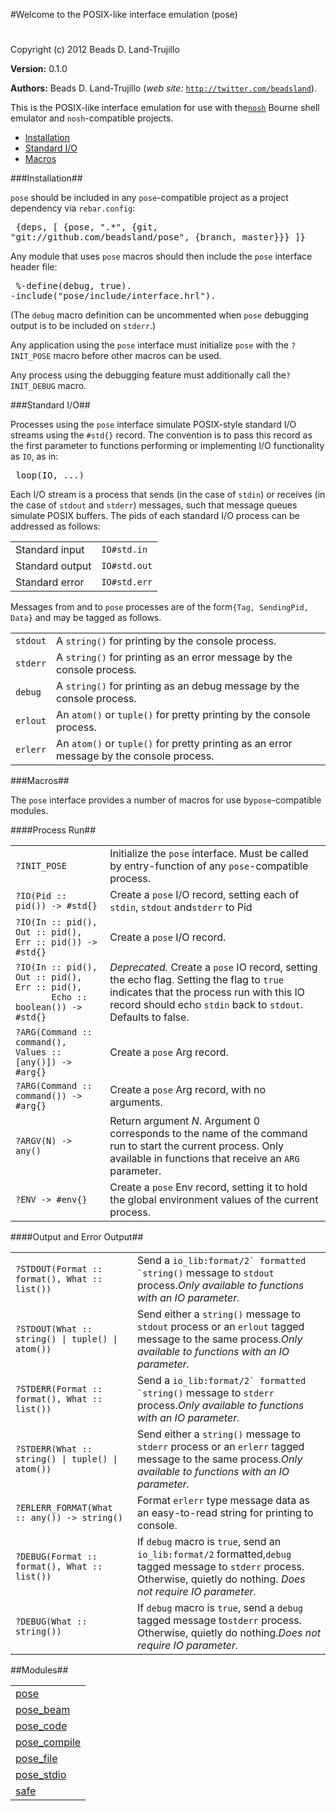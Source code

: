 

#Welcome to the POSIX-like interface emulation (pose)#


Copyright (c) 2012 Beads D. Land-Trujillo

__Version:__ 0.1.0

__Authors:__ Beads D. Land-Trujillo (_web site:_ [`http://twitter.com/beadsland`](http://twitter.com/beadsland)).

This is the POSIX-like interface emulation for use with the[`nosh`](http://github.com/beadsland/nosh) Bourne shell
  emulator and `nosh`-compatible projects.
* [Installation](#Installation)
* [Standard I/O](#Standard_I/O)
* [Macros](#Macros)


###<a name="Installation">Installation</a>##


`pose` should be included in any `pose`-compatible project as a project
  dependency via `rebar.config`:<pre>
  {deps, [
     {pose, ".*",
       {git, "git://github.com/beadsland/pose", {branch, master}}}
    ]}</pre>

Any module that uses `pose` macros should then include the `pose`
interface header file:<pre>
  %-define(debug, true).
  -include("pose/include/interface.hrl").</pre>

(The `debug` macro definition can be uncommented when `pose` debugging
  output is to be included on `stderr`.)

Any application using the `pose` interface must initialize `pose`
  with the `?INIT_POSE` macro before other macros can be used.

Any process using the debugging feature must additionally call the`?INIT_DEBUG` macro.

###<a name="Standard_I/O">Standard I/O</a>##


Processes using the `pose` interface simulate POSIX-style
  standard I/O streams using the `#std{}` record.  The convention is to
  pass this record as the first parameter to functions performing or
  implementing I/O functionality as `IO`, as in:<pre>
  loop(IO, ...)</pre>

Each I/O stream is a process that sends (in the case of `stdin`) or
  receives (in the case of `stdout` and `stderr`) messages, such that
message queues simulate POSIX buffers.  The pids of each standard I/O
process can be addressed as follows:

<table><tr><td> Standard input </td> <td> <code>IO#std.in</code> </td></tr><tr><td> Standard output </td> <td> <code>IO#std.out</code> </td></tr><tr><td> Standard error </td> <td> <code>IO#std.err</code> </td></tr></table>



Messages from and to `pose` processes are of the form`{Tag, SendingPid, Data}` and may be tagged as follows.

<table><tr><td> <code>stdout</code> </td><td> A <code>string()</code> for printing by the console process.</td></tr><tr><td> <code>stderr</code> </td><td> A <code>string()</code> for printing as an error message by the console
       process. </td></tr><tr><td> <code>debug</code> </td><td> A <code>string()</code> for printing as an debug message by the console process.</td></tr><tr><td> <code>erlout</code> </td><td> An <code>atom()</code> or <code>tuple()</code> for pretty printing by the console process.</td></tr><tr><td> <code>erlerr</code> </td><td> An <code>atom()</code> or <code>tuple()</code> for pretty printing as an error message
       by the console process. </td></tr></table>



###<a name="Macros">Macros</a>##


The `pose` interface provides a number of macros for use by`pose`-compatible modules.

####<a name="Process_Run">Process Run</a>##


<table><tr><td> <code>?INIT_POSE</code> </td><td> Initialize the <code>pose</code> interface.  Must be called by entry-function
       of any <code>pose</code>-compatible process. </td></tr><tr><td> <code>?IO(Pid :: pid()) -> #std{}</code> </td><td> Create a <code>pose</code> I/O record, setting each of <code>stdin</code>, <code>stdout</code> and<code>stderr</code> to Pid </td></tr><tr><td> <code>?IO(In :: pid(), Out :: pid(), Err :: pid()) -> #std{}</code> </td><td> Create a <code>pose</code> I/O record. </td></tr><tr><td width="30%"> <code>?IO(In :: pid(), Out :: pid(), Err :: pid(),
       Echo :: boolean()) -> #std{}</code> </td><td> <i>Deprecated.</i>  Create a <code>pose</code> IO record, setting the echo
       flag.  Setting the flag to <code>true</code> indicates that the process run
       with this IO record should echo <code>stdin</code> back to <code>stdout</code>.  Defaults
       to false. </td></tr><tr><td> <code>?ARG(Command :: command(), Values :: [any()]) -> #arg{}</code></td><td> Create a <code>pose</code> Arg record. </td></tr><tr><td> <code>?ARG(Command :: command()) -> #arg{}</code></td><td> Create a <code>pose</code> Arg record, with no arguments. </td></tr><tr><td> <code>?ARGV(N) -> any()</code> </td><td> Return argument <i>N</i>.  Argument 0 corresponds to the name of
       the command run to start the current process.  Only available
       in functions that receive an <code>ARG</code> parameter. </td></tr><tr><td> <code>?ENV -> #env{}</code> </td><td> Create a <code>pose</code> Env record, setting it to hold the global
       environment values of the current process. </td></tr></table>



####<a name="Output_and_Error_Output">Output and Error Output</a>##


<table><tr><td> <code>?STDOUT(Format :: format(), What :: list())</code> </td><td> Send a <code>io_lib:format/2` formatted `string()</code> message to <code>stdout</code>
       process.<i>Only available to functions with an IO parameter.</i></td></tr><tr><td> <code>?STDOUT(What :: string() | tuple() | atom())</code> </td><td> Send either a <code>string()</code> message to <code>stdout</code> process or an <code>erlout</code>
       tagged message to the same process.<i>Only available to functions with an IO parameter.</i></td></tr><tr><td> <code>?STDERR(Format :: format(), What :: list())</code> </td><td> Send a <code>io_lib:format/2` formatted `string()</code> message to <code>stderr</code>
       process.<i>Only available to functions with an IO parameter.</i></td></tr><tr><td> <code>?STDERR(What :: string() | tuple() | atom())</code> </td><td> Send either a <code>string()</code> message to <code>stderr</code> process or an <code>erlerr</code>
       tagged message to the same process.<i>Only available to functions with an IO parameter.</i></td></tr><tr><td> <code>?ERLERR_FORMAT(What :: any()) -> string()</code> </td><td> Format <code>erlerr</code> type message data as an easy-to-read string for
       printing to console. </td></tr><tr><td> <code>?DEBUG(Format :: format(), What :: list())</code> </td><td> If <code>debug</code> macro is <code>true</code>, send an <code>io_lib:format/2</code> formatted,<code>debug</code> tagged message to <code>stderr</code> process.  Otherwise, quietly
       do nothing. <i>Does not require IO parameter.</i></td></tr><tr><td> <code>?DEBUG(What :: string())</code> </td><td> If <code>debug</code> macro is <code>true</code>, send a <code>debug</code> tagged message to<code>stderr</code> process.  Otherwise, quietly do nothing.<i>Does not require IO parameter.</i></td></tr></table>



##Modules##


<table width="100%" border="0" summary="list of modules">
<tr><td><a href="pose.md" class="module">pose</a></td></tr>
<tr><td><a href="pose_beam.md" class="module">pose_beam</a></td></tr>
<tr><td><a href="pose_code.md" class="module">pose_code</a></td></tr>
<tr><td><a href="pose_compile.md" class="module">pose_compile</a></td></tr>
<tr><td><a href="pose_file.md" class="module">pose_file</a></td></tr>
<tr><td><a href="pose_stdio.md" class="module">pose_stdio</a></td></tr>
<tr><td><a href="safe.md" class="module">safe</a></td></tr></table>

